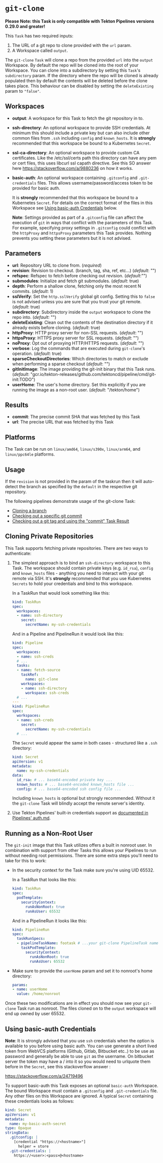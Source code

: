 # `git-clone`

**Please Note: this Task is only compatible with Tekton Pipelines versions 0.29.0 and greater!**

This `Task` has two required inputs:

1. The URL of a git repo to clone provided with the `url` param.
2. A Workspace called `output`.

The `git-clone` `Task` will clone a repo from the provided `url` into the
`output` Workspace. By default the repo will be cloned into the root of
your Workspace. You can clone into a subdirectory by setting this `Task`'s
`subdirectory` param. If the directory where the repo will be cloned is
already populated then by default the contents will be deleted before the
clone takes place. This behaviour can be disabled by setting the
`deleteExisting` param to `"false"`.

## Workspaces

* **output**: A workspace for this Task to fetch the git repository in to.
* **ssh-directory**: An optional workspace to provide SSH credentials. At
  minimum this should include a private key but can also include other common
  files from `.ssh` including `config` and `known_hosts`. It is **strongly**
  recommended that this workspace be bound to a Kubernetes `Secret`.

* **ssl-ca-directory**: An optional workspace to provide custom CA certificates.
  Like the /etc/ssl/certs path this directory can have any pem or cert files,
  this uses libcurl ssl capath directive. See this SO answer here
  https://stackoverflow.com/a/9880236 on how it works.

* **basic-auth**: An optional workspace containing `.gitconfig` and
  `.git-credentials` files. This allows username/password/access token to be
  provided for basic auth.

  It is **strongly** recommended that this workspace be bound to a Kubernetes
  `Secret`. For details on the correct format of the files in this Workspace
  see [Using basic-auth Credentials](#using-basic-auth-credentials) below.

  **Note**: Settings provided as part of a `.gitconfig` file can affect the
  execution of `git` in ways that conflict with the parameters of this Task.
  For example, specifying proxy settings in `.gitconfig` could conflict with
  the `httpProxy` and `httpsProxy` parameters this Task provides. Nothing
  prevents you setting these parameters but it is not advised.

## Parameters

* **url**: Repository URL to clone from. (_required_)
* **revision**: Revision to checkout. (branch, tag, sha, ref, etc...) (_default_: "")
* **refspec**: Refspec to fetch before checking out revision. (_default_:"")
* **submodules**: Initialize and fetch git submodules. (_default_: true)
* **depth**: Perform a shallow clone, fetching only the most recent N commits. (_default_: 1)
* **sslVerify**: Set the `http.sslVerify` global git config. Setting this to `false` is not advised unless you are sure that you trust your git remote. (_default_: true)
* **subdirectory**: Subdirectory inside the `output` workspace to clone the repo into. (_default:_ "")
* **deleteExisting**: Clean out the contents of the destination directory if it already exists before cloning. (_default_: true)
* **httpProxy**: HTTP proxy server for non-SSL requests. (_default_: "")
* **httpsProxy**: HTTPS proxy server for SSL requests. (_default_: "")
* **noProxy**: Opt out of proxying HTTP/HTTPS requests. (_default_: "")
* **verbose**: Log the commands that are executed during `git-clone`'s operation. (_default_: true)
* **sparseCheckoutDirectories**: Which directories to match or exclude when performing a sparse checkout (_default_: "")
* **gitInitImage**: The image providing the git-init binary that this Task runs. (_default_: "gcr.io/tekton-releases/github.com/tektoncd/pipeline/cmd/git-init:TODO")
* **userHome**: The user's home directory. Set this explicitly if you are running the image as a non-root user. (_default_: "/tekton/home")

## Results

* **commit**: The precise commit SHA that was fetched by this Task
* **url**: The precise URL that was fetched by this Task

## Platforms

The Task can be run on `linux/amd64`, `linux/s390x`, `linux/arm64`, and `linux/ppc64le` platforms.

## Usage

If the `revision` is not provided in the param of the taskrun
then it will auto-detect the branch as specified by the `default`
in the respective git repository.

The following pipelines demonstrate usage of the git-clone Task:

- [Cloning a branch](./samples/git-clone-checking-out-a-branch.yaml)
- [Checking out a specific git commit](./samples/git-clone-checking-out-a-commit.yaml)
- [Checking out a git tag and using the "commit" Task Result](./samples/using-git-clone-result.yaml)

## Cloning Private Repositories

This Task supports fetching private repositories. There are two ways to
authenticate:

1. The simplest approach is to bind an `ssh-directory` workspace to this
Task. The workspace should contain private keys (e.g. `id_rsa`), `config`
and `known_hosts` files - anything you need to interact with your git remote
via SSH. It's **strongly** recommended that you use Kubernetes `Secrets` to
hold your credentials and bind to this workspace.

    In a TaskRun that would look something like this:

    ```yaml
    kind: TaskRun
    spec:
      workspaces:
      - name: ssh-directory
        secret:
          secretName: my-ssh-credentials
    ```

    And in a Pipeline and PipelineRun it would look like this:

    ```yaml
    kind: Pipeline
    spec:
      workspaces:
      - name: ssh-creds
      # ...
      tasks:
      - name: fetch-source
        taskRef:
          name: git-clone
        workspaces:
        - name: ssh-directory
          workspace: ssh-creds
      # ...
    ---
    kind: PipelineRun
    spec:
      workspaces:
      - name: ssh-creds
        secret:
          secretName: my-ssh-credentials
      # ...
    ```

    The `Secret` would appear the same in both cases - structured like a `.ssh`
    directory:

    ```yaml
    kind: Secret
    apiVersion: v1
    metadata:
      name: my-ssh-credentials
    data:
      id_rsa: # ... base64-encoded private key ...
      known_hosts: # ... base64-encoded known_hosts file ...
      config: # ... base64-encoded ssh config file ...
    ```

    Including `known_hosts` is optional but strongly recommended. Without it
    the `git-clone` Task will blindly accept the remote server's identity.

2. Use Tekton Pipelines' built-in credentials support as [documented in
Pipelines' auth.md](https://github.com/tektoncd/pipeline/blob/master/docs/auth.md).

## Running as a Non-Root User

The `git-init` image that this Task utilizes offers a built in nonroot
user. In combination with support from other Tasks this allows your
Pipelines to run without needing root permissions. There are some extra
steps you'll need to take for this to work:

- In the security context for the Task make sure you're using UID 65532.

    In a TaskRun that looks like this:

    ```yaml
    kind: TaskRun
    spec:
      podTemplate:
        securityContext:
          runAsNonRoot: true
          runAsUser: 65532
    ```

    And in a PipelineRun it looks like this:

    ```yaml
    kind: PipelineRun
    spec:
      taskRunSpecs:
      - pipelineTaskName: footask # ...your git-clone PipelineTask name...
        taskPodTemplate:
          securityContext:
            runAsNonRoot: true
            runAsUser: 65532
    ```

- Make sure to provide the `userHome` param and set it to nonroot's
home directory:

    ```yaml
    params:
    - name: userHome
      value: /home/nonroot
    ```

Once these two modifications are in effect you should now see your
`git-clone` Task run as nonroot. The files cloned on to the `output`
workspace will end up owned by user 65532.

## Using basic-auth Credentials

**Note**: It is strongly advised that you use `ssh` credentials when the option
is available to you before using basic auth. You can use generate a short
lived token from WebVCS platforms (Github, Gitlab, Bitbucket etc..) to be use
as password and generally be able to use `git` as the username.
On bitbucket server the token may have a / into it so you would need
to urlquote them before in the `Secret`, see this stackoverflow answer :

https://stackoverflow.com/a/24719496 

To support basic-auth this Task exposes an optional `basic-auth` Workspace.
The bound Workspace must contain a `.gitconfig` and `.git-credentials` file.
Any other files on this Workspace are ignored. A typical `Secret` containing
these credentials looks as follows:

```yaml
kind: Secret
apiVersion: v1
metadata:
  name: my-basic-auth-secret
type: Opaque
stringData:
  .gitconfig: |
    [credential "https://<hostname>"]
      helper = store
  .git-credentials: |
    https://<user>:<pass>@<hostname>
```

